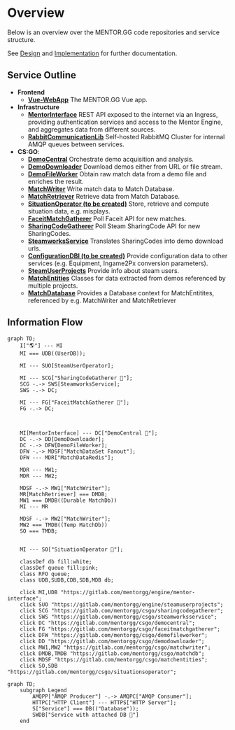 # Overview
Below is an overview over the MENTOR.GG code repositories and service structure. 

See [Design](https://gitlab.com/mentorgg/documentation/design) and [Implementation](https://gitlab.com/mentorgg/documentation/implementation) for further documentation.

## Service Outline
- **Frontend**
    - [**Vue-WebApp**](https://gitlab.com/mentorgg/Frontend/mentor-gg-WebApp)
        The MENTOR.GG Vue app.
- **Infrastructure**
    - [**MentorInterface**](https://gitlab.com/mentorgg/engine/mentor-interface)
        REST API exposed to the internet via an Ingress, providing authentication services and access to the Mentor Engine, and aggregates data from different sources.
    - [**RabbitCommunicationLib**](https://gitlab.com/mentorgg/engine/RabbitCommunicationLib)
        Self-hosted RabbitMQ Cluster for internal AMQP queues between services.
- **CS:GO**:
    - [**DemoCentral**](https://gitlab.com/mentorgg/csgo/democentral)
        Orchestrate demo acquisition and analysis.
    - [**DemoDownloader**](https://gitlab.com/mentorgg/csgo/demodownloader)
        Download demos either from URL or file stream.
    - [**DemoFileWorker**](https://gitlab.com/mentorgg/csgo/demofileworker)
        Obtain raw match data from a demo file and enriches the result.
    - [**MatchWriter**](https://gitlab.com/mentorgg/csgo/matchdbi)
        Write match data to Match Database.
    - [**MatchRetriever**](https://gitlab.com/mentorgg/csgo/matchretriever)
        Retrieve data from Match Database.
    - [**SituationOperator (to be created)**](https://gitlab.com/mentorgg/csgo/situationsoperator)
        Store, retrieve and compute situation data, e.g. misplays.
    - [**FaceitMatchGatherer**](https://gitlab.com/mentorgg/csgo/faceitmatchgatherer)
        Poll Faceit API for new matches.
    - [**SharingCodeGatherer**](https://gitlab.com/mentorgg/csgo/sharingcodegatherer)
        Poll Steam SharingCode API for new SharingCodes.
    - [**SteamworksService**](https://gitlab.com/mentorgg/csgo/steamworksservice)
       Translates SharingCodes into demo download urls.
    - [**ConfigurationDBI (to be created)**](https://gitlab.com/mentorgg/csgo/configurationdbi)
        Provide configuration data to other services (e.g. Equipment, Ingame2Px conversion parameters).
    - [**SteamUserProjects**](https://gitlab.com/mentorgg/engine/steamuserprojects)
        Provide info about steam users.
    - [**MatchEntities**](https://gitlab.com/mentorgg/csgo/matchentities)
        Classes for data extracted from demos referenced by multiple projects.
    - [**MatchDatabase**](https://gitlab.com/mentorgg/csgo/matchdb)
        Provides a Database context for MatchEntitites, referenced by e.g. MatchWriter and MatchRetriever

## Information Flow

```mermaid
graph TD;
    I["🌎"] --- MI
    MI === UDB((UserDB));
    
    MI --- SUO[SteamUserOperator];
    
    MI --- SCG["SharingCodeGatherer 💾"];
    SCG -.-> SWS[SteamworksService];
    SWS -.-> DC;
    
    MI --- FG["FaceitMatchGatherer 💾"];
    FG -.-> DC;
    
    
    
    MI[MentorInterface] --- DC["DemoCentral 💾"];
    DC -.-> DD[DemoDownloader];
    DC -.-> DFW[DemoFileWorker];
    DFW -.-> MDSF["MatchDataSet Fanout"];
    DFW --- MDR["MatchDataRedis"];

    MDR --- MW1;
    MDR --- MW2;

    MDSF -.-> MW1["MatchWriter"];
    MR[MatchRetriever] === DMDB; 
    MW1 === DMDB((Durable MatchDb))
    MI --- MR

    MDSF -.-> MW2["MatchWriter"];
    MW2 === TMDB((Temp MatchDb))
    SO === TMDB;
    

    MI --- SO["SituationOperator 💾"];

    classDef db fill:white;
    classDef queue fill:pink;
    class RFO queue;
    class UDB,SUDB,CDB,SDB,MDB db;

    click MI,UDB "https://gitlab.com/mentorgg/engine/mentor-interface";
    click SUO "https://gitlab.com/mentorgg/engine/steamuserprojects";
    click SCG "https://gitlab.com/mentorgg/csgo/sharingcodegatherer";
    click SWS "https://gitlab.com/mentorgg/csgo/steamworksservice";
    click DC "https://gitlab.com/mentorgg/csgo/democentral";
    click FG "https://gitlab.com/mentorgg/csgo/faceitmatchgatherer";
    click DFW "https://gitlab.com/mentorgg/csgo/demofileworker";
    click DD "https://gitlab.com/mentorgg/csgo/demodownloader";
    click MW1,MW2 "https://gitlab.com/mentorgg/csgo/matchwriter";
    click DMDB,TMDB "https://gitlab.com/mentorgg/csgo/matchdb";
    click MDSF "https://gitlab.com/mentorgg/csgo/matchentities";
    click SO,SDB "https://gitlab.com/mentorgg/csgo/situationsoperator";
```




```mermaid
graph TD;
    subgraph Legend
        AMQPP["AMQP Producer"] -.-> AMQPC["AMQP Consumer"];
        HTTPC["HTTP Client"] --- HTTPS["HTTP Server"];
        S["Service"] === DB(("Database"));
        SWDB["Service with attached DB 💾"]
    end
```
